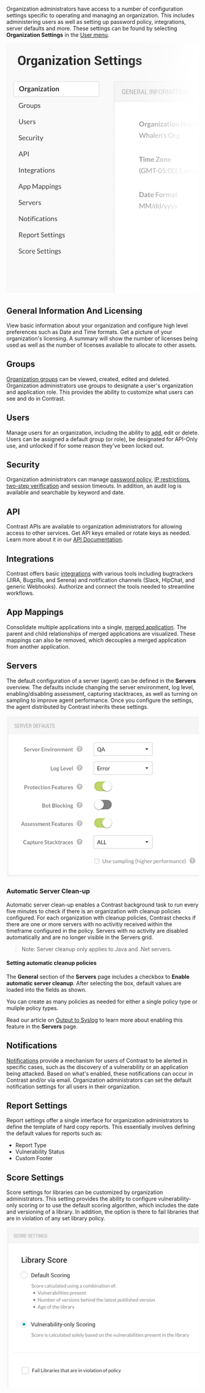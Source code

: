 <!--
title: "Organization Settings"
description: "Overview of administrating and managing an organization."
tags: "TeamServer organization settings"
-->

Organization administrators have access to a number of configuration settings specific to operating and managing an organization. This includes administering users as well as setting up password policy, integrations, server defaults and more. These settings can be found by selecting **Organization Settings** in the [User menu](user_tsguideui.html#overview).

<a href="assets/images/Settings_Nav.png" rel="lightbox" title="Organization Settings"><img class="thumbnail" src="assets/images/Settings_Nav.png"/></a>
 
## General Information And Licensing
View basic information about your organization and configure high level preferences such as Date and Time formats. Get a picture of your organization's licensing. A summary will show the number of licenses being used as well as the number of licenses available to allocate to other assets. 

## Groups
[Organization groups](user_tsguideset.html#group) can be viewed, created, edited and deleted. Organization administrators use groups to designate a user's organization and application role. This provides the ability to customize what users can see and do in Contrast.

## Users
Manage users for an organization, including the ability to [add](user_tsguideset.html#user), edit or delete. Users can be assigned a default group (or role), be designated for API-Only use, and unlocked if for some reason they've been locked out. 

## Security
Organization administrators can manage [password policy](admin_tsconfig.html#pw), [IP restrictions](admin_tsconfig.html#ip), [two-step verification](admin_tsconfig.html#tsv) and session timeouts. In addition, an audit log is available and searchable by keyword and date.

## API
Contrast APIs are available to organization administrators for allowing access to other services. Get API keys emailed or rotate keys as needed. Learn more about it in our [API Documentation](dev_api3.html#openapi).

## Integrations
Contrast offers basic [integrations](user_tsguideset.html#integrate) with various tools including bugtrackers (JIRA, Bugzilla, and Serena) and notification channels (Slack, HipChat, and generic Webhooks). Authorize and connect the tools needed to streamline workflows.

## App Mappings
Consolidate multiple applications into a single, [merged application](user_tsguideapp.html#merge). The parent and child relationships of merged applications are visualized. These mappings can also be removed, which decouples a merged application from another application.

## Servers
The default configuration of a server (agent) can be defined in the **Servers** overview. The defaults include changing the server environment, log level, enabling/disabling assessment, capturing stacktraces, as well as turning on sampling to improve agent performance. Once you configure the settings, the agent distributed by Contrast inherits these settings.

<a href="assets/images/Server_Settings.png" rel="lightbox" title="Server Settings"><img class="thumbnail" src="assets/images/Server_Settings.png"/></a>

### Automatic Server Clean-up
Automatic server clean-up enables a Contrast background task to run every five minutes to check if there is an organization with cleanup policies configured. For each organization with cleanup policies, Contrast checks if there are one or more servers with no activitiy received within the timeframe configured in the policy. Servers with no activity are disabled automatically and are no longer visible in the Servers grid. 

> Note: Server cleanup only applies to Java and .Net servers.

#### Setting automatic cleanup policies

The **General** section of the **Servers** page includes a checkbox to **Enable automatic server cleanup**. After selecting the box, default values are loaded into the fields as shown. 

<!-- SCREENSHOT -->

You can create as many policies as needed for either a single policy type or muliple policy types.

<!-- The info related to these disabled servers are maintain (vulnerabilities, attacks) -->

Read our article on [Output to Syslog](user_tsguideservers.html#syslog) to learn more about enabling this feature in the **Servers** page.

## Notifications
[Notifications](user_tsguideset.html#notifications) provide a mechanism for users of Contrast to be alerted in specific cases, such as the discovery of a vulnerability or an application being attacked. Based on what's enabled, these notifications can occur in Contrast and/or via email. Organization administrators can set the default notification settings for all users in their organization. 

## Report Settings
Report settings offer a single interface for organization administrators to define the template of hard copy reports. This essentially involves defining the default values for reports such as:

* Report Type
* Vulnerability Status
* Custom Footer

## Score Settings
Score settings for libraries can be customized by organization administrators. This setting provides the ability to configure vulnerability-only scoring or to use the default scoring algorithm, which includes the date and versioning of a library. In addition, the option is there to fail libraries that are in violation of any set library policy.

<a href="assets/images/Org_Score_Settings.png" rel="lightbox" title="Library Score Settings"><img class="thumbnail" src="assets/images/Org_Score_Settings.png"/></a>

